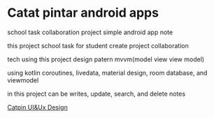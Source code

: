 # Catat pintar android apps
school task collaboration project simple android app note

this project school task for student  create project collaboration 

tech using this project design patern mvvm(model view view model)

using kotlin coroutines, livedata, material design, room database, and viewmodel

in this project can be writes, update, search, and delete notes

[Catpin UI&Ux Design](https://www.figma.com/file/qUW3hSnH65T6wf12JZyl23/Catpin?node-id=0%3A1)
